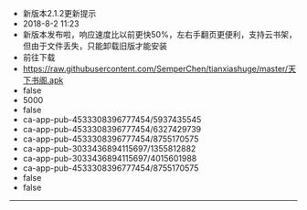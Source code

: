 - 新版本2.1.2更新提示
- 2018-8-2 11:23
- 新版本发布啦，响应速度比以前更快50%，左右手翻页更便利，支持云书架，但由于文件丢失，只能卸载旧版才能安装
- 前往下载
- https://raw.githubusercontent.com/SemperChen/tianxiashuge/master/天下书阁.apk
- false
- 5000
- false
- ca-app-pub-4533308396777454/5937435545
- ca-app-pub-4533308396777454/6327429739
- ca-app-pub-4533308396777454/8755170575
- ca-app-pub-3033436894115697/1355812882
- ca-app-pub-3033436894115697/4015601988
- ca-app-pub-4533308396777454/8755170575
- false
- false
---
